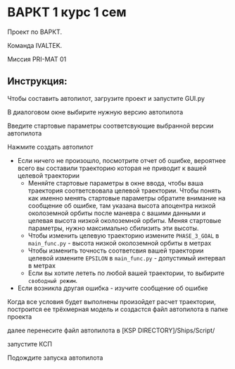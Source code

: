 <h1> ВАРКТ 1 курс 1 сем </h1>

Проект по ВАРКТ.

Команда IVALTEK. 

Миссия PRI-MAT 01


<h2> Инструкция: </h2>

Чтобы составить автопилот, загрузите проект и запустите GUI.py

В диалоговом окне выбирите нужную версию автопилота

Введите стартовые параметры соответсвующие выбранной версии автопилота

Нажмите создать автопилот

- Если ничего не произошло, посмотрите отчет об ошибке, вероятнее всего вы составили траекторию которая не приводит к вашей целевой траектории
   - Меняйте стартовые параметры в окне ввода, чтобы ваша траектория соответсвовала целевой траектории. Чтобы понять как именно менять стартовые параметры обратите внимание на сообщение об ошибке, там указана высота апоцентра низкой околоземной орбиты после маневра с вашими данными и целевая высота низкой околоземной орбиты. Меняя стартовые параметры, нужно максимально сбилизить эти высоты.
   - Чтобы изменить целевую траекторию измените `PHASE_3_GOAL` в `main_func.py` - высота низкой околоземной орбиты в метрах
   - Чтобы изменить точность соответсвия вашей траектории целевой измените `EPSILON` в `main_func.py` - допустимый интервал в метрах
   - Если вы хотите лететь по любой вашей траектории, то выбирите `свободный режим`.
- Если возникла другая ошибка - изучите сообщение об ошибке


Когда все условия будет выполнены произойдет расчет траектории, построится ее трёхмерная модель и создастся файл автопилота в папке проекта

далее перенесите файл автопилота в [KSP DIRECTORY]/Ships/Script/

запустите КСП

Подождите запуска автопилота
